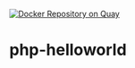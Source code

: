 [![Docker Repository on Quay](https://quay.io/repository/ellery/php-helloworld/status "Docker Repository on Quay")](https://quay.io/repository/ellery/php-helloworld)

# php-helloworld

